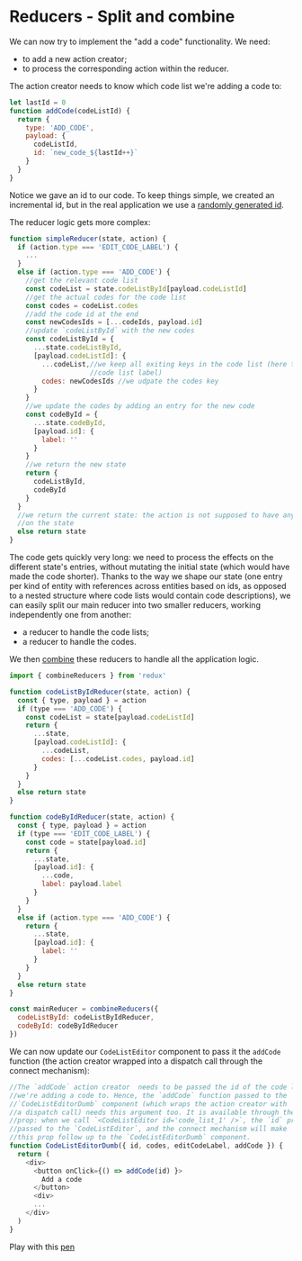 # Reducers - Split and combine

We can now try to implement the "add a code" functionality. We need:
- to add a new action creator;
- to process the corresponding action within the reducer.

The action creator needs to know which code list we're adding a code to:
```javascript
let lastId = 0
function addCode(codeListId) {
  return {
    type: 'ADD_CODE',
    payload: {
      codeListId,
      id: `new_code_${lastId++}`
    }
  }
}
```

Notice we gave an id to our code. To keep things simple, we created an incremental id, but in the real application we use a [randomly generated id](https://github.com/InseeFr/Pogues/blob/d28a7f67894479807f6b3d1c45b1b24883a556c4/src/js/utils/data-utils.js#L12-L13).

The reducer logic gets more complex: 

```javascript
function simpleReducer(state, action) {
  if (action.type === 'EDIT_CODE_LABEL') {
    ...
  }
  else if (action.type === 'ADD_CODE') {
    //get the relevant code list
    const codeList = state.codeListById[payload.codeListId]
    //get the actual codes for the code list
    const codes = codeList.codes
    //add the code id at the end
    const newCodesIds = [...codeIds, payload.id]
    //update `codeListById` with the new codes
    const codeListById = {
      ...state.codeListById,
      [payload.codeListId]: {
        ...codeList,//we keep all exiting keys in the code list (here the
                    //code list label)
        codes: newCodesIds //we udpate the codes key
      }
    }
    //we update the codes by adding an entry for the new code
    const codeById = {
      ...state.codeById,
      [payload.id]: {
        label: ''
      }
    }
    //we return the new state
    return {
      codeListById,
      codeById
    }
  }
  //we return the current state: the action is not supposed to have any effect
  //on the state
  else return state
}
```

The code gets quickly very long: we need to process the effects on the different state's entries, without mutating the initial state (which would have made the code shorter). Thanks to the way we shape our state (one entry per kind of entity with references across entities based on ids, as opposed to a nested structure where code lists would contain code descriptions), we can easily split our main reducer into two smaller reducers, working independently one from another:
- a reducer to handle the code lists;
- a reducer to handle the codes.

We then [combine](http://redux.js.org/docs/api/combineReducers.html#combinereducersreducers) these reducers to handle all the application logic.

```javascript
import { combineReducers } from 'redux'

function codeListByIdReducer(state, action) {
  const { type, payload } = action
  if (type === 'ADD_CODE') {
    const codeList = state[payload.codeListId]
    return {
      ...state,
      [payload.codeListId]: {
        ...codeList,
        codes: [...codeList.codes, payload.id]
      }
    }
  }
  else return state
}

function codeByIdReducer(state, action) {
  const { type, payload } = action
  if (type === 'EDIT_CODE_LABEL') {
    const code = state[payload.id]
    return {
      ...state,
      [payload.id]: {
        ...code,
        label: payload.label
      }
    }
  }
  else if (action.type === 'ADD_CODE') {
    return {
      ...state,
      [payload.id]: {
        label: ''
      }
    }
  }
  else return state
}

const mainReducer = combineReducers({
  codeListById: codeListByIdReducer,
  codeById: codeByIdReducer
})
```

We can now update our `CodeListEditor` component to pass it the `addCode` function (the action creator wrapped into a dispatch call through the connect mechanism):

```javascript
//The `addCode` action creator  needs to be passed the id of the code list
//we're adding a code to. Hence, the `addCode` function passed to the
//`CodeListEditorDumb` component (which wraps the action creator with
//a dispatch call) needs this argument too. It is available through the `id`
//prop: when we call `<CodeListEditor id='code_list_1' />`, the `id` prop is
//passed to the `CodeListEditor`, and the connect mechanism will make
//this prop follow up to the `CodeListEditorDumb` component.
function CodeListEditorDumb({ id, codes, editCodeLabel, addCode }) {
  return (
    <div>
      <button onClick={() => addCode(id) }>
        Add a code
      </button>
      <div>
      ...
    </div>
  )
}
```

Play with this [pen](http://codepen.io/BoogalooJB/pen/bgLVEZ)
<!-- Add script to embed codepens -->
<script async src="https://production-assets.codepen.io/assets/embed/ei.js"></script>
<p
  data-height="700"
  data-theme-id="dark"
  data-slug-hash="bgLVEZ"
  data-default-tab="js,result"
  data-user="BoogalooJB"
  data-embed-version="2"
  data-pen-title="React and Redux within Pogues"
  class="codepen" />
